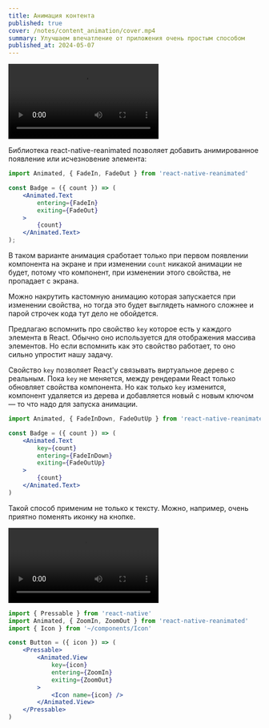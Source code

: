 ```yaml
---
title: Анимация контента
published: true
cover: /notes/content_animation/cover.mp4
summary: Улучшаем впечатление от приложения очень простым способом
published_at: 2024-05-07
---
```

![](/notes/content_animation/cover.mp4)

Библиотека react-native-reanimated позволяет добавить анимированное появление или исчезновение элемента:

```jsx
import Animated, { FadeIn, FadeOut } from 'react-native-reanimated'

const Badge = ({ count }) => (
	<Animated.Text
		entering={FadeIn}
		exiting={FadeOut}
	>
		{count}
	</Animated.Text>
);
```

В таком варианте анимация сработает только при первом появлении компонента на экране и при изменении `count` никакой анимации не будет, потому что компонент, при изменении этого свойства, не пропадает с экрана.

Можно накрутить кастомную анимацию которая запускается при изменении свойства, но тогда это будет выглядеть намного сложнее и парой строчек кода тут дело не обойдется.

Предлагаю вспомнить про свойство `key` которое есть у каждого элемента в React. Обычно оно используется для отображения массива элементов. Но если вспомнить как это свойство работает, то оно сильно упростит нашу задачу.

Свойство `key` позволяет React'у связывать виртуальное дерево с реальным. Пока `key` не меняется, между рендерами React только обновляет свойства компонента. Но как только `key` изменится, компонент удаляется из дерева и добавляется новый с новым ключом — то что надо для запуска анимации.

```jsx
import Animated, { FadeInDown, FadeOutUp } from 'react-native-reanimated'

const Badge = ({ count }) => (
	<Animated.Text
		key={count}
		entering={FadeInDown}
		exiting={FadeOutUp}
	>
		{count}
	</Animated.Text>
)
```

Такой способ применим не только к тексту. Можно, например, очень приятно поменять иконку на кнопке.

![](/notes/content_animation/icon_transition.mp4)

```jsx
import { Pressable } from 'react-native'
import Animated, { ZoomIn, ZoomOut } from 'react-native-reanimated'
import { Icon } from '~/components/Icon'

const Button = ({ icon }) => (
	<Pressable>
		<Animated.View
			key={icon}
			entering={ZoomIn}
			exiting={ZoomOut}
		>
			<Icon name={icon} />
		</Animated.View>
	</Pressable>
)
```
